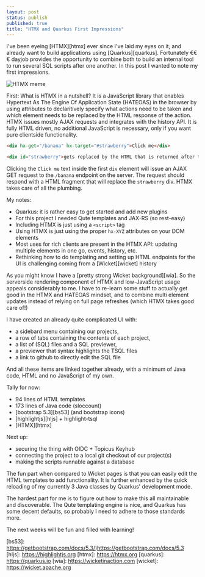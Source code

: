 ```yaml
---
layout: post
status: publish
published: true
title: "HTMX and Quarkus First Impressions"
---
```

I've been eyeing [HTMX][htmx] ever since I've laid my eyes on it, and already want to build applications using [Quarkus][quarkus].
Fortunately €€€ dayjob provides the opportunity to combine both to build an internal tool to run several SQL scripts after one another.
In this post I wanted to note my first impressions.

![HTMX meme](https://martijndashorst.com/uploads/htmx-meme.png)

First: What is HTMX in a nutshell?
It is a JavaScript library that enables Hypertext As The Engine Of Application State (HATEOAS) in the browser by using attributes to declaritively specify what actions need to be taken and which element needs to be replaced by the HTML response of the action.
HTMX issues mostly AJAX requests and integrates with the history API.
It is fully HTML driven, no additional JavaScript is necessary, only if you want pure clientside functionality.

```html
<div hx-get="/banana" hx-target="#strawberry">Click me</div>

<div id="strawberry">gets replaced by the HTML that is returned after the AJAX GET</div>
```
Clicking the `Click me` text inside the first `div` element will issue an AJAX GET request to the `/banana` endpoint on the server.
The request should respond with a HTML fragment that will replace the `strawberry` div.
HTMX takes care of all the plumbing.

My notes:

- Quarkus: it is rather easy to get started and add new plugins
- For this project I needed Qute templates and JAX-RS (so rest-easy)
- Including HTMX is just using a `<script>` tag
- Using HTMX is just using the proper `hx-XYZ` attributes on your DOM elements
- Most uses for rich clients are present in the HTMX API: updating multiple elements in one go, events, history, etc.
- Rethinking how to do templating and setting up HTML endpoints for the UI is challenging coming from a [Wicket][wicket] history

As you might know I have a [pretty strong Wicket background][wia]. 
So the serverside rendering component of HTMX and low-JavaScript usage appeals considerably to me.
I have to re-learn some stuff to actually get good in the HTMX and HATEOAS mindset, and to combine multi element updates instead of relying on full page refreshes (which HTMX takes good care of!)

I have created an already quite complicated UI with:

- a sidebard menu containing our projects,
- a row of tabs containing the contents of each project,
- a list of (SQL) files and a SQL previewer,
- a previewer that syntax highlights the TSQL files
- a link to github to directly edit the SQL file

And all these items are linked together already, with a minimum of Java code, HTML and no JavaScript of my own.

Tally for now:
- 94 lines of HTML templates
- 173 lines of Java code (sloccount)
- [bootstrap 5.3][bs53] (and bootstrap icons)
- [highlightjs][hljs] + highlight-tsql
- [HTMX][htmx]

Next up:
- securing the thing with OIDC + Topicus Keyhub
- connecting the project to a local git checkout of our project(s)
- making the scripts runnable against a database

The fun part when compared to Wicket pages is that you can easily edit the HTML templates to add functionality.
It is further enhanced by the quick reloading of my currently 3 Java classes by Quarkus' development mode.

The hardest part for me is to figure out how to make this all maintainable and discoverable.
The Qute templating engine is nice, and Quarkus has some decent defaults, so probably I need to adhere to those standards more.

The next weeks will be fun and filled with learning!

[bs53]: https://getbootstrap.com/docs/5.3/)https://getbootstrap.com/docs/5.3
[hljs]: https://highlightjs.org
[htmx]: https://htmx.org
[quarkus]: https://quarkus.io
[wia]: https://wicketinaction.com
[wicket]: https://wicket.apache.org
